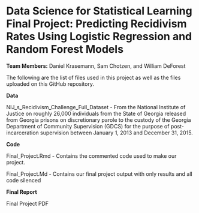 # Data Science for Statistical Learning Final Project: **Predicting Recidivism Rates Using Logistic Regression and Random Forest Models**

**Team Members:**
Daniel Krasemann, Sam Chotzen, and William DeForest

The following are the list of files used in this project as well as the files uploaded on this GitHub repository.

**Data**

NIJ_s_Recidivism_Challenge_Full_Dataset - From the National Institute of Justice on roughly 26,000 individuals from the State of Georgia released from Georgia prisons on discretionary parole to the custody of the Georgia Department of Community Supervision (GDCS) for the purpose of post-incarceration supervision between January 1, 2013 and December 31, 2015.

**Code**

Final_Project.Rmd - Contains the commented code used to make our project. 

Final_Project.Md - Contains our final project output with only results and all code silenced

**Final Report**

Final Project PDF

